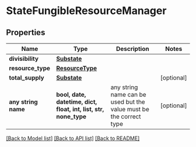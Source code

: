 # StateFungibleResourceManager


## Properties
Name | Type | Description | Notes
------------ | ------------- | ------------- | -------------
**divisibility** | [**Substate**](Substate.md) |  | 
**resource_type** | [**ResourceType**](ResourceType.md) |  | 
**total_supply** | [**Substate**](Substate.md) |  | [optional] 
**any string name** | **bool, date, datetime, dict, float, int, list, str, none_type** | any string name can be used but the value must be the correct type | [optional]

[[Back to Model list]](../README.md#documentation-for-models) [[Back to API list]](../README.md#documentation-for-api-endpoints) [[Back to README]](../README.md)


